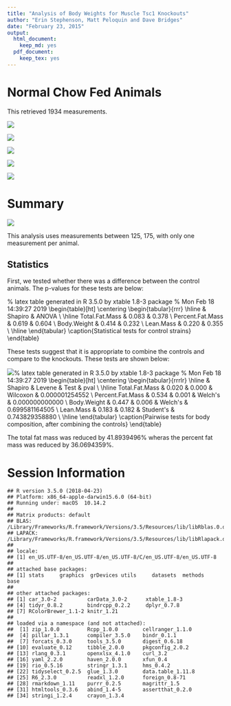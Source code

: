 ```yaml
---
title: "Analysis of Body Weights for Muscle Tsc1 Knockouts"
author: "Erin Stephenson, Matt Peloquin and Dave Bridges"
date: "February 23, 2015"
output:
  html_document:
    keep_md: yes
  pdf_document:
    keep_tex: yes
---
```





# Normal Chow Fed Animals



This retrieved 1934 measurements.

![](figures/scatterplot-Body-weight-1.png)<!-- -->

![](figures/scatterplot-lean-mass-1.png)<!-- -->

![](figures/scatterplot-fat-mass-1.png)<!-- -->

![](figures/scatterplot-fat-mass-weekly-1.png)<!-- -->

![](figures/scatterplot-lean-mass-weekly-1.png)<!-- -->

# Summary

![](figures/summary-1.png)<!-- -->

This analysis uses measurements between 125, 175, with only one measurement per animal.

## Statistics

First, we tested whether there was a difference between the control animals.  The p-values for these tests are below:

% latex table generated in R 3.5.0 by xtable 1.8-3 package
% Mon Feb 18 14:39:27 2019
\begin{table}[ht]
\centering
\begin{tabular}{rrr}
  \hline
 & Shapiro & ANOVA \\ 
  \hline
Total.Fat.Mass & 0.083 & 0.378 \\ 
  Percent.Fat.Mass & 0.619 & 0.604 \\ 
  Body.Weight & 0.414 & 0.232 \\ 
  Lean.Mass & 0.220 & 0.355 \\ 
   \hline
\end{tabular}
\caption{Statistical tests for control strains} 
\end{table}

These tests suggest that it is appropriate to combine the controls and compare to the knockouts.  These tests are shown below:

![](figures/ko-statistics-1.png)<!-- -->% latex table generated in R 3.5.0 by xtable 1.8-3 package
% Mon Feb 18 14:39:27 2019
\begin{table}[ht]
\centering
\begin{tabular}{rrrlr}
  \hline
 & Shapiro & Levene & Test & pval \\ 
  \hline
Total.Fat.Mass & 0.020 & 0.000 & Wilcoxon & 0.000001254552 \\ 
  Percent.Fat.Mass & 0.534 & 0.001 & Welch's & 0.000000000000 \\ 
  Body.Weight & 0.447 & 0.006 & Welch's & 0.699581164505 \\ 
  Lean.Mass & 0.183 & 0.182 & Student's & 0.743829358880 \\ 
   \hline
\end{tabular}
\caption{Pairwise tests for body composition, after combining the controls} 
\end{table}

The total fat mass was reduced by 41.8939496% wheras the percent fat mass was reduced by 36.0694359%.

# Session Information

```
## R version 3.5.0 (2018-04-23)
## Platform: x86_64-apple-darwin15.6.0 (64-bit)
## Running under: macOS  10.14.2
## 
## Matrix products: default
## BLAS: /Library/Frameworks/R.framework/Versions/3.5/Resources/lib/libRblas.0.dylib
## LAPACK: /Library/Frameworks/R.framework/Versions/3.5/Resources/lib/libRlapack.dylib
## 
## locale:
## [1] en_US.UTF-8/en_US.UTF-8/en_US.UTF-8/C/en_US.UTF-8/en_US.UTF-8
## 
## attached base packages:
## [1] stats     graphics  grDevices utils     datasets  methods   base     
## 
## other attached packages:
## [1] car_3.0-2          carData_3.0-2      xtable_1.8-3      
## [4] tidyr_0.8.2        bindrcpp_0.2.2     dplyr_0.7.8       
## [7] RColorBrewer_1.1-2 knitr_1.21        
## 
## loaded via a namespace (and not attached):
##  [1] zip_1.0.0         Rcpp_1.0.0        cellranger_1.1.0 
##  [4] pillar_1.3.1      compiler_3.5.0    bindr_0.1.1      
##  [7] forcats_0.3.0     tools_3.5.0       digest_0.6.18    
## [10] evaluate_0.12     tibble_2.0.0      pkgconfig_2.0.2  
## [13] rlang_0.3.1       openxlsx_4.1.0    curl_3.2         
## [16] yaml_2.2.0        haven_2.0.0       xfun_0.4         
## [19] rio_0.5.16        stringr_1.3.1     hms_0.4.2        
## [22] tidyselect_0.2.5  glue_1.3.0        data.table_1.11.8
## [25] R6_2.3.0          readxl_1.2.0      foreign_0.8-71   
## [28] rmarkdown_1.11    purrr_0.2.5       magrittr_1.5     
## [31] htmltools_0.3.6   abind_1.4-5       assertthat_0.2.0 
## [34] stringi_1.2.4     crayon_1.3.4
```
